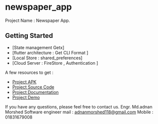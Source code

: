 # newspaper_app

Project Name : Newspaper App.


## Getting Started

- [State management  Getx]
- [flutter architecture : Get CLI Format ]
- [Local Store : shared_preferences]
- [Cloud Server : FireStore , Authentication ]


A few resources to get :

- [Project APK ](https://drive.google.com/drive/folders/1DzM-vb0H6QnMRq4aoryvrTbUzYRddQ7O?usp=share_link)
- [Project Source Code](https://drive.google.com/drive/folders/1DzM-vb0H6QnMRq4aoryvrTbUzYRddQ7O?usp=share_link)
- [Project Documentation](https://drive.google.com/drive/folders/1DzM-vb0H6QnMRq4aoryvrTbUzYRddQ7O?usp=share_link)
- [Project Demo](https://drive.google.com/drive/folders/1DzM-vb0H6QnMRq4aoryvrTbUzYRddQ7O?usp=share_link)

If you have any questions, please feel free to contact us.
 Engr. Md.adnan Morshed
 Software engineer 
 mail : adnanmorshed118@gmail.com 
 Mobile : 01831679008
